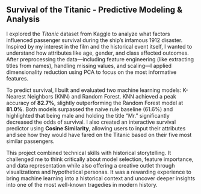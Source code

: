 ## Survival of the Titanic - Predictive Modeling & Analysis

I explored the *Titanic* dataset from Kaggle to analyze what factors influenced passenger survival during the ship’s infamous 1912 disaster. Inspired by my interest in the film and the historical event itself, I wanted to understand how attributes like age, gender, and class affected outcomes. After preprocessing the data—including feature engineering (like extracting titles from names), handling missing values, and scaling—I applied dimensionality reduction using PCA to focus on the most informative features.

To predict survival, I built and evaluated two machine learning models: K-Nearest Neighbors (KNN) and Random Forest. KNN achieved a peak accuracy of **82.7%**, slightly outperforming the Random Forest model at **81.0%**. Both models surpassed the naive rule baseline (61.6%) and highlighted that being male and holding the title “Mr.” significantly decreased the odds of survival. I also created an interactive survival predictor using **Cosine Similarity**, allowing users to input their attributes and see how they would have fared on the Titanic based on their five most similar passengers.

This project combined technical skills with historical storytelling. It challenged me to think critically about model selection, feature importance, and data representation while also offering a creative outlet through visualizations and hypothetical personas. It was a rewarding experience to bring machine learning into a historical context and uncover deeper insights into one of the most well-known tragedies in modern history.
